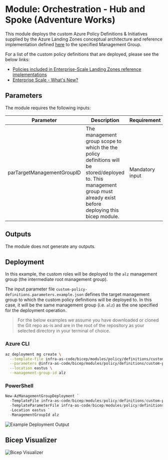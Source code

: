 # Module: Orchestration - Hub and Spoke (Adventure Works)

This module deploys the custom Azure Policy Definitions & Initiatives supplied by the Azure Landing Zones conceptual architecture and reference implementation defined [here](https://docs.microsoft.com/azure/cloud-adoption-framework/ready/enterprise-scale/architecture) to the specified Management Group.

For a list of the custom policy definitions that are deployed, please see the below links:

- [Policies included in Enterprise-Scale Landing Zones reference implementations](https://github.com/Azure/Enterprise-Scale/blob/main/docs/ESLZ-Policies.md)
- [Enterprise Scale - What's New?](https://github.com/Azure/Enterprise-Scale/wiki/Whats-new)

## Parameters

The module requires the following inputs:

 Parameter | Description | Requirement | Example
----------- | ----------- | ----------- | -------
parTargetManagementGroupID | The management group scope to which the the policy definitions will be stored/deployed to. This management group must already exist before deploying this bicep module. | Mandatory input | `alz`

## Outputs

The module does not generate any outputs.

## Deployment

In this example, the custom roles will be deployed to the `alz` management group (the intermediate root management group).

The input parameter file `custom-policy-definitions.parameters.example.json` defines the target management group to which the custom policy definitions will be deployed to. In this case, it will be the same management group (i.e. `alz`) as the one specified for the deployment operation.

> For the below examples we assume you have downloaded or cloned the Git repo as-is and are in the root of the repository as your selected directory in your terminal of choice.

### Azure CLI

```bash
az deployment mg create \
  --template-file infra-as-code/bicep/modules/policy/definitions/custom-policy-definitions.bicep \
  --parameters @infra-as-code/bicep/modules/policy/definitions/custom-policy-definitions.parameters.example.json \
  --location eastus \
  --management-group-id alz
```

### PowerShell

```powershell
New-AzManagementGroupDeployment `
  -TemplateFile infra-as-code/bicep/modules/policy/definitions/custom-policy-definitions.bicep `
  -TemplateParameterFile infra-as-code/bicep/modules/policy/definitions/custom-policy-definitions.parameters.example.json `
  -Location eastus `
  -ManagementGroupId alz
```

![Example Deployment Output](media/example-deployment-output.png "Example Deployment Output")

## Bicep Visualizer

![Bicep Visualizer](media/bicep-visualizer.png "Bicep Visualizer")
